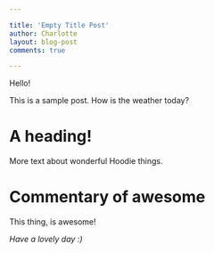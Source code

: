 ```yaml
---

title: 'Empty Title Post'
author: Charlotte
layout: blog-post
comments: true

---
```


Hello!

This is a sample post. How is the weather today?

# A heading!

More text about wonderful Hoodie things.

# Commentary of awesome

This thing, is awesome!

_Have a lovely day :)_




